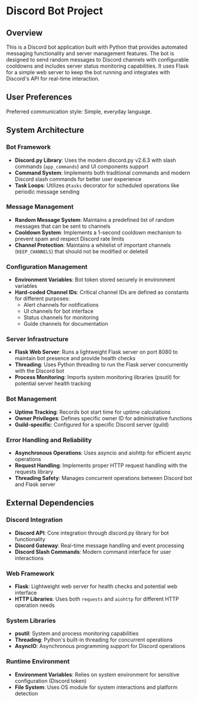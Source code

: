 # Discord Bot Project

## Overview

This is a Discord bot application built with Python that provides automated messaging functionality and server management features. The bot is designed to send random messages to Discord channels with configurable cooldowns and includes server status monitoring capabilities. It uses Flask for a simple web server to keep the bot running and integrates with Discord's API for real-time interaction.

## User Preferences

Preferred communication style: Simple, everyday language.

## System Architecture

### Bot Framework
- **Discord.py Library**: Uses the modern discord.py v2.6.3 with slash commands (`app_commands`) and UI components support
- **Command System**: Implements both traditional commands and modern Discord slash commands for better user experience
- **Task Loops**: Utilizes `@tasks` decorator for scheduled operations like periodic message sending

### Message Management
- **Random Message System**: Maintains a predefined list of random messages that can be sent to channels
- **Cooldown System**: Implements a 1-second cooldown mechanism to prevent spam and respect Discord rate limits
- **Channel Protection**: Maintains a whitelist of important channels (`KEEP_CHANNELS`) that should not be modified or deleted

### Configuration Management
- **Environment Variables**: Bot token stored securely in environment variables
- **Hard-coded Channel IDs**: Critical channel IDs are defined as constants for different purposes:
  - Alert channels for notifications
  - UI channels for bot interface
  - Status channels for monitoring
  - Guide channels for documentation

### Server Infrastructure
- **Flask Web Server**: Runs a lightweight Flask server on port 8080 to maintain bot presence and provide health checks
- **Threading**: Uses Python threading to run the Flask server concurrently with the Discord bot
- **Process Monitoring**: Imports system monitoring libraries (psutil) for potential server health tracking

### Bot Management
- **Uptime Tracking**: Records bot start time for uptime calculations
- **Owner Privileges**: Defines specific owner ID for administrative functions
- **Guild-specific**: Configured for a specific Discord server (guild)

### Error Handling and Reliability
- **Asynchronous Operations**: Uses asyncio and aiohttp for efficient async operations
- **Request Handling**: Implements proper HTTP request handling with the requests library
- **Threading Safety**: Manages concurrent operations between Discord bot and Flask server

## External Dependencies

### Discord Integration
- **Discord API**: Core integration through discord.py library for bot functionality
- **Discord Gateway**: Real-time message handling and event processing
- **Discord Slash Commands**: Modern command interface for user interactions

### Web Framework
- **Flask**: Lightweight web server for health checks and potential web interface
- **HTTP Libraries**: Uses both `requests` and `aiohttp` for different HTTP operation needs

### System Libraries
- **psutil**: System and process monitoring capabilities
- **Threading**: Python's built-in threading for concurrent operations
- **AsyncIO**: Asynchronous programming support for Discord operations

### Runtime Environment
- **Environment Variables**: Relies on system environment for sensitive configuration (Discord token)
- **File System**: Uses OS module for system interactions and platform detection